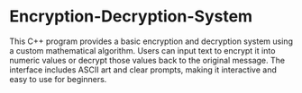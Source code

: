 # Encryption-Decryption-System
This C++ program provides a basic encryption and decryption system using a custom mathematical algorithm. 
Users can input text to encrypt it into numeric values or decrypt those values back to the original message. 
The interface includes ASCII art and clear prompts, making it interactive and easy to use for beginners.
